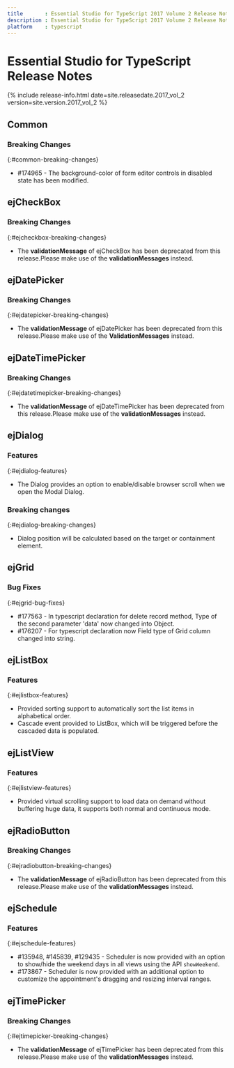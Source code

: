 ```yaml
---
title 		: Essential Studio for TypeScript 2017 Volume 2 Release Notes
description : Essential Studio for TypeScript 2017 Volume 2 Release Notes
platform 	: typescript
---
```


# Essential Studio for TypeScript Release Notes

{% include release-info.html date=site.releasedate.2017_vol_2 version=site.version.2017_vol_2 %} 





## Common

### Breaking Changes
{:#common-breaking-changes}
 
* \#174965 -  The background-color of form editor controls in disabled state has been modified.
## ejCheckBox

### Breaking Changes
{:#ejcheckbox-breaking-changes}

* The **validationMessage** of ejCheckBox has been deprecated from this release.Please make use of the **validationMessages** instead. 

## ejDatePicker

### Breaking Changes
{:#ejdatepicker-breaking-changes}

* The **validationMessage** of ejDatePicker has been deprecated from this release.Please make use of the **ValidationMessages** instead. 
  
## ejDateTimePicker

### Breaking Changes
{:#ejdatetimepicker-breaking-changes}

* The **validationMessage** of ejDateTimePicker has been deprecated from this release.Please make use of the **validationMessages** instead. 
  
## ejDialog

### Features
{:#ejdialog-features}

* The Dialog provides an option to enable/disable browser scroll when we open the Modal Dialog.

### Breaking changes
{:#ejdialog-breaking-changes}

* Dialog position will be calculated based on the target or containment element.
## ejGrid

### Bug Fixes
{:#ejgrid-bug-fixes}

*  \#177563 - In typescript declaration for delete record method, Type of the second parameter 'data' now changed into Object.
*  \#176207 - For typescript declaration now Field type of Grid column changed into string.
## ejListBox

### Features
{:#ejlistbox-features}

* Provided sorting support to automatically sort the list items in alphabetical order.
* Cascade event provided to ListBox, which will be triggered before the cascaded data is populated.
## ejListView

### Features
{:#ejlistview-features}

* Provided virtual scrolling support to load data on demand without buffering huge data, it supports both normal and continuous mode.
## ejRadioButton

### Breaking Changes
{:#ejradiobutton-breaking-changes}

* The **validationMessage** of ejRadioButton has been deprecated from this release.Please make use of the **validationMessages** instead. 

## ejSchedule

### Features
{:#ejschedule-features}

* \#135948, \#145839, \#129435 - Scheduler is now provided with an option to show/hide the weekend days in all views using the API `showWeekend`.
* \#173867 - Scheduler is now provided with an additional option to customize the appointment's dragging and resizing interval ranges.

## ejTimePicker

### Breaking Changes
{:#ejtimepicker-breaking-changes}

* The **validationMessage** of ejTimePicker has been deprecated from this release.Please make use of the **validationMessages** instead. 

